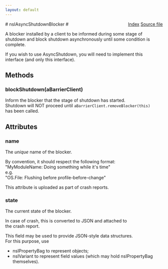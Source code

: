 ```yaml
---
layout: default
---
```

<div class='links' style='float:right'><a href="../index.html">Index</a>
<a href="http://dxr.mozilla.org/mozilla-central/source/toolkit/components/asyncshutdown/nsIAsyncShutdown.idl">Source file</a>
</div>
# nsIAsyncShutdownBlocker #
  
A blocker installed by a client to be informed during some stage of  
shutdown and block shutdown asynchronously until some condition is  
complete.  
  
If you wish to use AsyncShutdown, you will need to implement this  
interface (and only this interface).  
  

## Methods ##

### blockShutdown(aBarrierClient) ###
  
Inform the blocker that the stage of shutdown has started.  
Shutdown will NOT proceed until `aBarrierClient.removeBlocker(this)`  
has been called.  
  

## Attributes ##

### name ###
  
The *unique* name of the blocker.  
  
By convention, it should respect the following format:  
"MyModuleName: Doing something while it's time"  
e.g.  
"OS.File: Flushing before profile-before-change"  
  
This attribute is uploaded as part of crash reports.  
  

### state ###
  
The current state of the blocker.  
  
In case of crash, this is converted to JSON and attached to  
the crash report.  
  
This field may be used to provide JSON-style data structures.  
For this purpose, use  
- nsIPropertyBag to represent objects;  
- nsIVariant to represent field values (which may hold nsIPropertyBag  
themselves).  
  
